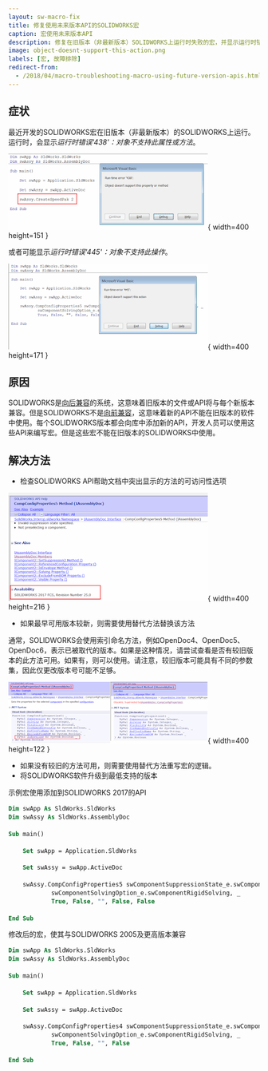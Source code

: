 ```yaml
---
layout: sw-macro-fix
title: 修复使用未来版本API的SOLIDWORKS宏
caption: 宏使用未来版本API
description: 修复在旧版本（非最新版本）SOLIDWORKS上运行时失败的宏，并显示运行时错误'438' - 对象不支持此属性或方法或运行时错误'445' - 对象不支持此操作错误
image: object-doesnt-support-this-action.png
labels: [宏, 故障排除]
redirect-from:
  - /2018/04/macro-troubleshooting-macro-using-future-version-apis.html
---
```

## 症状

最近开发的SOLIDWORKS宏在旧版本（非最新版本）的SOLIDWORKS上运行。运行时，会显示*运行时错误'438'：对象不支持此属性或方法*。

![运行宏时显示运行时错误'438'：对象不支持此属性或方法](object-doesnt-support-this-property-or-method.png){ width=400 height=151 }

或者可能显示*运行时错误'445'：对象不支持此操作*。

![运行宏时显示运行时错误'445'：对象不支持此操作](object-doesnt-support-this-action.png){ width=400 height=171 }

## 原因

SOLIDWORKS是[向后兼容](https://en.wikipedia.org/wiki/Backward_compatibility)的系统，这意味着旧版本的文件或API将与每个新版本兼容。但是SOLIDWORKS不是[向前兼容](https://en.wikipedia.org/wiki/Forward_compatibility)，这意味着新的API不能在旧版本的软件中使用。每个SOLIDWORKS版本都会向库中添加新的API，开发人员可以使用这些API来编写宏。但是这些宏不能在旧版本的SOLIDWORKS中使用。

## 解决方法

* 检查SOLIDWORKS API帮助文档中突出显示的方法的可访问性选项

![SOLIDWORKS API帮助文档中的可用性选项](comp-config-properties-availability.png){ width=400 height=216 }

* 如果最早可用版本较新，则需要使用替代方法替换该方法

通常，SOLIDWORKS会使用索引命名方法，例如OpenDoc4、OpenDoc5、OpenDoc6，表示已被取代的版本。如果是这种情况，请尝试查看是否有较旧版本的此方法可用。如果有，则可以使用。请注意，较旧版本可能具有不同的参数集，因此仅更改版本号可能不足够。

![CompConfigProperties API方法的不同版本之间的差异](comp-config-prps-vers-diff.png){ width=400 height=122 }

* 如果没有较旧的方法可用，则需要使用替代方法重写宏的逻辑。
* 将SOLIDWORKS软件升级到最低支持的版本

示例宏使用添加到SOLIDWORKS 2017的API

~~~ vb
Dim swApp As SldWorks.SldWorks
Dim swAssy As SldWorks.AssemblyDoc

Sub main()

    Set swApp = Application.SldWorks
    
    Set swAssy = swApp.ActiveDoc
    
    swAssy.CompConfigProperties5 swComponentSuppressionState_e.swComponentSuppressed, _
            swComponentSolvingOption_e.swComponentRigidSolving, _
            True, False, "", False, False
    
End Sub

~~~



修改后的宏，使其与SOLIDWORKS 2005及更高版本兼容

~~~ vb
Dim swApp As SldWorks.SldWorks
Dim swAssy As SldWorks.AssemblyDoc

Sub main()

    Set swApp = Application.SldWorks
    
    Set swAssy = swApp.ActiveDoc
    
    swAssy.CompConfigProperties4 swComponentSuppressionState_e.swComponentSuppressed, _
            swComponentSolvingOption_e.swComponentRigidSolving, _
            True, False, "", False
    
End Sub
~~~